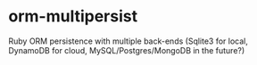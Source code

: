 # orm-multipersist
Ruby ORM persistence with multiple back-ends (Sqlite3 for local, DynamoDB for cloud, MySQL/Postgres/MongoDB in the future?)
